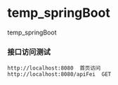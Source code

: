 # temp_springBoot
temp_springBoot

### 接口访问测试

```wiki
http://localhost:8080  首页访问
http://localhost:8080/apiFei  GET
```



